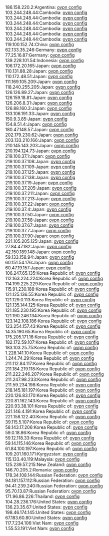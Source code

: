 186.158.220.2:Argentina: [ovpn config](vpn/186_158_220_2.ovpn)  
103.244.248.44:Cambodia: [ovpn config](vpn/103_244_248_44.ovpn)  
103.244.248.44:Cambodia: [ovpn config](vpn/103_244_248_44.ovpn)  
103.244.248.44:Cambodia: [ovpn config](vpn/103_244_248_44.ovpn)  
103.244.248.44:Cambodia: [ovpn config](vpn/103_244_248_44.ovpn)  
103.244.248.44:Cambodia: [ovpn config](vpn/103_244_248_44.ovpn)  
103.244.248.44:Cambodia: [ovpn config](vpn/103_244_248_44.ovpn)  
119.100.152.74:China: [ovpn config](vpn/119_100_152_74.ovpn)  
62.133.35.246:Germany: [ovpn config](vpn/62_133_35_246.ovpn)  
77.25.16.87:Germany: [ovpn config](vpn/77_25_16_87.ovpn)  
139.228.101.54:Indonesia: [ovpn config](vpn/139_228_101_54.ovpn)  
106.172.20.165:Japan: [ovpn config](vpn/106_172_20_165.ovpn)  
110.131.88.28:Japan: [ovpn config](vpn/110_131_88_28.ovpn)  
110.172.48.51:Japan: [ovpn config](vpn/110_172_48_51.ovpn)  
111.169.105.209:Japan: [ovpn config](vpn/111_169_105_209.ovpn)  
118.240.255.205:Japan: [ovpn config](vpn/118_240_255_205.ovpn)  
126.126.89.27:Japan: [ovpn config](vpn/126_126_89_27.ovpn)  
126.159.18.81:Japan: [ovpn config](vpn/126_159_18_81.ovpn)  
126.206.8.31:Japan: [ovpn config](vpn/126_206_8_31.ovpn)  
126.88.160.3:Japan: [ovpn config](vpn/126_88_160_3.ovpn)  
133.106.191.33:Japan: [ovpn config](vpn/133_106_191_33.ovpn)  
150.9.3.85:Japan: [ovpn config](vpn/150_9_3_85.ovpn)  
154.8.51.4:Japan: [ovpn config](vpn/154_8_51_4.ovpn)  
180.47.148.57:Japan: [ovpn config](vpn/180_47_148_57.ovpn)  
202.179.230.62:Japan: [ovpn config](vpn/202_179_230_62.ovpn)  
203.133.210.166:Japan: [ovpn config](vpn/203_133_210_166.ovpn)  
210.145.143.203:Japan: [ovpn config](vpn/210_145_143_203.ovpn)  
210.194.124.73:Japan: [ovpn config](vpn/210_194_124_73.ovpn)  
219.100.37.1:Japan: [ovpn config](vpn/219_100_37_1.ovpn)  
219.100.37.108:Japan: [ovpn config](vpn/219_100_37_108.ovpn)  
219.100.37.109:Japan: [ovpn config](vpn/219_100_37_109.ovpn)  
219.100.37.125:Japan: [ovpn config](vpn/219_100_37_125.ovpn)  
219.100.37.138:Japan: [ovpn config](vpn/219_100_37_138.ovpn)  
219.100.37.19:Japan: [ovpn config](vpn/219_100_37_19.ovpn)  
219.100.37.205:Japan: [ovpn config](vpn/219_100_37_205.ovpn)  
219.100.37.211:Japan: [ovpn config](vpn/219_100_37_211.ovpn)  
219.100.37.213:Japan: [ovpn config](vpn/219_100_37_213.ovpn)  
219.100.37.22:Japan: [ovpn config](vpn/219_100_37_22.ovpn)  
219.100.37.4:Japan: [ovpn config](vpn/219_100_37_4.ovpn)  
219.100.37.50:Japan: [ovpn config](vpn/219_100_37_50.ovpn)  
219.100.37.58:Japan: [ovpn config](vpn/219_100_37_58.ovpn)  
219.100.37.67:Japan: [ovpn config](vpn/219_100_37_67.ovpn)  
219.100.37.7:Japan: [ovpn config](vpn/219_100_37_7.ovpn)  
219.100.37.90:Japan: [ovpn config](vpn/219_100_37_90.ovpn)  
221.105.205.125:Japan: [ovpn config](vpn/221_105_205_125.ovpn)  
27.84.47.182:Japan: [ovpn config](vpn/27_84_47_182.ovpn)  
42.150.189.148:Japan: [ovpn config](vpn/42_150_189_148.ovpn)  
59.133.158.94:Japan: [ovpn config](vpn/59_133_158_94.ovpn)  
60.151.54.176:Japan: [ovpn config](vpn/60_151_54_176.ovpn)  
60.47.19.157:Japan: [ovpn config](vpn/60_47_19_157.ovpn)  
106.247.65.135:Korea Republic of: [ovpn config](vpn/106_247_65_135.ovpn)  
112.163.224.224:Korea Republic of: [ovpn config](vpn/112_163_224_224.ovpn)  
114.199.225.229:Korea Republic of: [ovpn config](vpn/114_199_225_229.ovpn)  
115.91.230.188:Korea Republic of: [ovpn config](vpn/115_91_230_188.ovpn)  
121.125.136.55:Korea Republic of: [ovpn config](vpn/121_125_136_55.ovpn)  
121.129.0.113:Korea Republic of: [ovpn config](vpn/121_129_0_113.ovpn)  
121.135.144.125:Korea Republic of: [ovpn config](vpn/121_135_144_125.ovpn)  
121.185.230.195:Korea Republic of: [ovpn config](vpn/121_185_230_195.ovpn)  
121.190.246.134:Korea Republic of: [ovpn config](vpn/121_190_246_134.ovpn)  
123.142.108.186:Korea Republic of: [ovpn config](vpn/123_142_108_186.ovpn)  
123.254.157.43:Korea Republic of: [ovpn config](vpn/123_254_157_43.ovpn)  
14.35.190.65:Korea Republic of: [ovpn config](vpn/14_35_190_65.ovpn)  
175.205.171.16:Korea Republic of: [ovpn config](vpn/175_205_171_16.ovpn)  
182.172.59.107:Korea Republic of: [ovpn config](vpn/182_172_59_107.ovpn)  
183.103.25.75:Korea Republic of: [ovpn config](vpn/183_103_25_75.ovpn)  
1.228.141.10:Korea Republic of: [ovpn config](vpn/1_228_141_10.ovpn)  
1.244.74.29:Korea Republic of: [ovpn config](vpn/1_244_74_29.ovpn)  
211.112.84.117:Korea Republic of: [ovpn config](vpn/211_112_84_117.ovpn)  
211.184.219.118:Korea Republic of: [ovpn config](vpn/211_184_219_118.ovpn)  
211.222.246.207:Korea Republic of: [ovpn config](vpn/211_222_246_207.ovpn)  
211.247.98.233:Korea Republic of: [ovpn config](vpn/211_247_98_233.ovpn)  
211.59.234.198:Korea Republic of: [ovpn config](vpn/211_59_234_198.ovpn)  
218.145.181.197:Korea Republic of: [ovpn config](vpn/218_145_181_197.ovpn)  
220.126.83.170:Korea Republic of: [ovpn config](vpn/220_126_83_170.ovpn)  
220.81.162.143:Korea Republic of: [ovpn config](vpn/220_81_162_143.ovpn)  
220.93.38.101:Korea Republic of: [ovpn config](vpn/220_93_38_101.ovpn)  
221.146.4.191:Korea Republic of: [ovpn config](vpn/221_146_4_191.ovpn)  
221.158.122.40:Korea Republic of: [ovpn config](vpn/221_158_122_40.ovpn)  
39.115.5.107:Korea Republic of: [ovpn config](vpn/39_115_5_107.ovpn)  
58.143.17.206:Korea Republic of: [ovpn config](vpn/58_143_17_206.ovpn)  
59.0.18.86:Korea Republic of: [ovpn config](vpn/59_0_18_86.ovpn)  
59.12.118.33:Korea Republic of: [ovpn config](vpn/59_12_118_33.ovpn)  
59.14.115.146:Korea Republic of: [ovpn config](vpn/59_14_115_146.ovpn)  
61.84.100.197:Korea Republic of: [ovpn config](vpn/61_84_100_197.ovpn)  
109.201.160.171:Kyrgyzstan: [ovpn config](vpn/109_201_160_171.ovpn)  
115.133.40.119:Malaysia: [ovpn config](vpn/115_133_40_119.ovpn)  
125.239.57.215:New Zealand: [ovpn config](vpn/125_239_57_215.ovpn)  
146.70.205.2:Romania: [ovpn config](vpn/146_70_205_2.ovpn)  
178.34.108.144:Russian Federation: [ovpn config](vpn/178_34_108_144.ovpn)  
94.181.157.112:Russian Federation: [ovpn config](vpn/94_181_157_112.ovpn)  
94.41.239.240:Russian Federation: [ovpn config](vpn/94_41_239_240.ovpn)  
95.70.13.87:Russian Federation: [ovpn config](vpn/95_70_13_87.ovpn)  
171.96.86.226:Thailand: [ovpn config](vpn/171_96_86_226.ovpn)  
104.28.236.176:United States: [ovpn config](vpn/104_28_236_176.ovpn)  
136.23.35.67:United States: [ovpn config](vpn/136_23_35_67.ovpn)  
198.46.174.145:United States: [ovpn config](vpn/198_46_174_145.ovpn)  
67.183.60.80:United States: [ovpn config](vpn/67_183_60_80.ovpn)  
117.7.234.106:Viet Nam: [ovpn config](vpn/117_7_234_106.ovpn)  
1.55.53.191:Viet Nam: [ovpn config](vpn/1_55_53_191.ovpn)  
